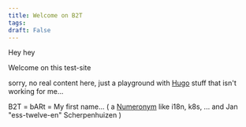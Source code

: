 ```yaml
---
title: Welcome on B2T
tags:
draft: False
---
```


Hey hey

Welcome on this test-site

sorry, no real content here, just a playground with [Hugo](https://gohugo.io/) stuff that isn't working for me...

B2T = bARt = My first name... ( a [Numeronym](https://en.wikipedia.org/wiki/Numeronym) like i18n, k8s, ... and Jan "ess-twelve-en" Scherpenhuizen )
